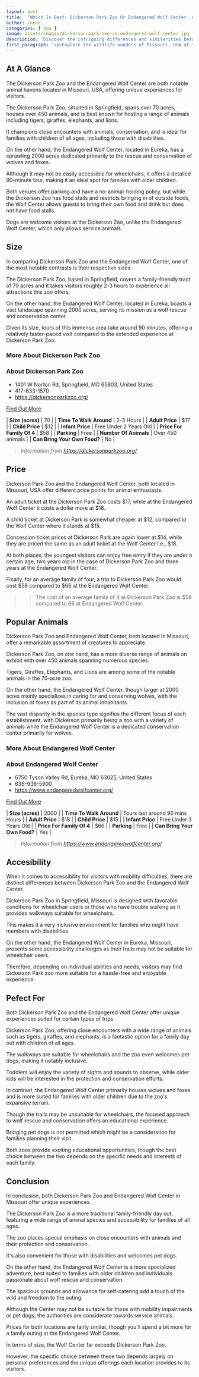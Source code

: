 ```yaml
---
layout: post
title:  "Which Is Best: Dickerson Park Zoo Or Endangered Wolf Center. A Guide To Which Is The Best Zoo In Missouri, USA"
author: reece
categories: [ zoo ]
image: assets/images/dickerson-park-zoo-vs-endangered-wolf-center.jpg
description: "Discover the intriguing differences and similarities between the Dickerson Park Zoo and the Endangered Wolf Center in our latest blog post. Explore an exciting comparison of animal collection, conservation efforts, visitor experience, and more. Join us on this thrilling tour!"
first_paragraph: "<p>Explore the wildlife wonders of Missouri, USA at two of its premier zoological parks - Dickerson Park Zoo and Endangered Wolf Center.</p><p>Walk through 70 acres of Dickerson Park Zoo in Springfield, housing over 450 species for your family day out, featuring tigers, elephants and more, ensuring a delight of close encounters with animals.</p><p>Compare with the expansive 2000 acres at the Endangered Wolf Center, Eureka, focused on wolf rescue and conservation.</p><p>Discover accessibility, cost and scenery differences, restrictions, amenities and the unique animal attractions each has to offer.</p>"
---
```


<div class="overview" markdown="1"> 

## At A Glance 

The Dickerson Park Zoo and the Endangered Wolf Center are both notable animal havens located in Missouri, USA, offering unique experiences for visitors. 

The Dickerson Park Zoo, situated in Springfield, spans over 70 acres, houses over 450 animals, and is best known for hosting a range of animals including tigers, giraffes, elephants, and lions. 

It champions close encounters with animals, conservation, and is ideal for families with children of all ages, including those with disabilities. 

On the other hand, the Endangered Wolf Center, located in Eureka, has a sprawling 2000 acres dedicated primarily to the rescue and conservation of wolves and foxes. 

Although it may not be easily accessible for wheelchairs, it offers a detailed 90-minute tour, making it an ideal spot for families with older children. 

Both venues offer parking and have a no-animal-holding policy, but while the Dickerson Zoo has food stalls and restricts bringing in of outside foods, the Wolf Center allows guests to bring their own food and drink but does not have food stalls. 

Dogs are welcome visitors at the Dickerson Zoo, unlike the Endangered Wolf Center, which only allows service animals.

</div>
    
    

## Size 

In comparing Dickerson Park Zoo and the Endangered Wolf Center, one of the most notable contrasts is their respective sizes. 

The Dickerson Park Zoo, based in Springfield, covers a family-friendly tract of 70 acres and it takes visitors roughly 2-3 hours to experience all attractions this zoo offers. 

On the other hand, the Endangered Wolf Center, located in Eureka, boasts a vast landscape spanning 2000 acres, serving its mission as a wolf rescue and conservation center. 

Given its size, tours of this immense area take around 90 minutes, offering a relatively faster-paced visit compared to the extended experience at Dickerson Park Zoo.
<div class="overview" markdown="1" id="wyntk-dickerson-park-zoo"> 

### More About Dickerson Park Zoo

<div class="find-out-more" markdown="1">

### About Dickerson Park Zoo

- 1401 W Norton Rd, Springfield, MO 65803, United States
- 417-833-1570
- <a href="https://dickersonparkzoo.org/">https://dickersonparkzoo.org/</a>



<a class="subscribe btn" href="https://dickersonparkzoo.org/">Find Out More</a>

</div>


    

| **Size (acres)** | 70 |
| **Time To Walk Around** | 2-3 Hours |
| **Adult Price** | $17 |
| **Child Price** | $12 |
| **Infant Price** | Free Under 2 Years Old |
| **Price For Family Of 4** | $58 |
| **Parking** | Free |
| **Number Of Animals** | Over 450 animals |
| **Can Bring Your Own Food?** | No |


> *Information from https://dickersonparkzoo.org/* 



</div>



## Price 

Dickerson Park Zoo and the Endangered Wolf Center, both located in Missouri, USA offer different price points for animal enthusiasts. 

An adult ticket at the Dickerson Park Zoo costs $17, while at the Endangered Wolf Center it costs a dollar more at $18. 

A child ticket at Dickerson Park is somewhat cheaper at $12, compared to the Wolf Center where it stands at $15. 

Concession ticket prices at Dickerson Park are again lower at $14, while they are priced the same as an adult ticket at the Wolf Center i.e., $18. 

At both places, the youngest visitors can enjoy free entry if they are under a certain age, two years old in the case of Dickerson Park Zoo and three years at the Endangered Wolf Center. 

Finally, for an average family of four, a trip to Dickerson Park Zoo would cost $58 compared to $66 at the Endangered Wolf Center.

>> The cost of an average family of 4 at Dickerson Park Zoo is $58 compared to 66 at Endangered Wolf Center.



## Popular Animals 

Dickerson Park Zoo and Endangered Wolf Center, both located in Missouri, offer a remarkable assortment of creatures to appreciate. 

Dickerson Park Zoo, on one hand, has a more diverse range of animals on exhibit with over 450 animals spanning numerous species. 

Tigers, Giraffes, Elephants, and Lions are among some of the notable animals in the 70-acre zoo. 

On the other hand, the Endangered Wolf Center, though larger at 2000 acres mainly specializes in caring for and conserving wolves, with the inclusion of foxes as part of its animal inhabitants. 

The vast disparity in the species type signifies the different focus of each establishment, with Dickerson primarily being a zoo with a variety of animals while the Endangered Wolf Center is a dedicated conservation center primarily for wolves.
<div class="overview" markdown="1"id="wyntk-endangered-wolf-center"> 

### More About Endangered Wolf Center

<div class="find-out-more" markdown="1">

### About Endangered Wolf Center

- 6750 Tyson Valley Rd, Eureka, MO 63025, United States
- 636-938-5900
- <a href="https://www.endangeredwolfcenter.org/">https://www.endangeredwolfcenter.org/</a>



<a class="subscribe btn" href="https://www.endangeredwolfcenter.org/">Find Out More</a>

</div>


    

| **Size (acres)** | 2000 |
| **Time To Walk Around** | Tours last around 90 mins Hours |
| **Adult Price** | $18 |
| **Child Price** | $15 |
| **Infant Price** | Free Under 3 Years Old |
| **Price For Family Of 4** | $66 |
| **Parking** | Free |
| **Can Bring Your Own Food?** | Yes |


> *Information from https://www.endangeredwolfcenter.org/* 



</div>



## Accesibility 

When it comes to accessibility for visitors with mobility difficulties, there are distinct differences between Dickerson Park Zoo and the Endangered Wolf Center. 

Dickerson Park Zoo in Springfield, Missouri is designed with favorable conditions for wheelchair users or those who have trouble walking as it provides walkways suitable for wheelchairs. 

This makes it a very inclusive environment for families who might have members with disabilities. 

On the other hand, the Endangered Wolf Center in Eureka, Missouri, presents some accessibility challenges as their trails may not be suitable for wheelchair users. 

Therefore, depending on individual abilities and needs, visitors may find Dickerson Park zoo more suitable for a hassle-free and enjoyable experience.

## Pefect For 

Both Dickerson Park Zoo and the Endangered Wolf Center offer unique experiences suited for certain types of trips. 

Dickerson Park Zoo, offering close encounters with a wide range of animals such as tigers, giraffes, and elephants, is a fantastic option for a family day out with children of all ages. 

The walkways are suitable for wheelchairs and the zoo even welcomes pet dogs, making it notably inclusive. 

Toddlers will enjoy the variety of sights and sounds to observe, while older kids will be interested in the protection and conservation efforts. 

In contrast, the Endangered Wolf Center primarily houses wolves and foxes and is more suited for families with older children due to the zoo's expansive terrain. 

Though the trails may be unsuitable for wheelchairs, the focused approach to wolf rescue and conservation offers an educational experience. 

Bringing pet dogs is not permitted which might be a consideration for families planning their visit. 

Both zoos provide exciting educational opportunities, though the best choice between the two depends on the specific needs and interests of each family.

## Conclusion 

In conclusion, both Dickerson Park Zoo and Endangered Wolf Center in Missouri offer unique experiences. 

The Dickerson Park Zoo is a more traditional family-friendly day out, featuring a wide range of animal species and accessibility for families of all ages. 

The zoo places special emphasis on close encounters with animals and their protection and conservation. 

It's also convenient for those with disabilities and welcomes pet dogs. 



On the other hand, the Endangered Wolf Center is a more specialized adventure, best suited to families with older children and individuals passionate about wolf rescue and conservation. 

The spacious grounds and allowance for self-catering add a touch of the wild and freedom to the outing. 

Although the Center may not be suitable for those with mobility impairments or pet dogs, the authorities are considerate towards service animals. 



Prices for both locations are fairly similar, though you'll spend a bit more for a family outing at the Endangered Wolf Center. 

In terms of size, the Wolf Center far exceeds Dickerson Park Zoo. 

However, the specific choice between these two depends largely on personal preferences and the unique offerings each location provides to its visitors.